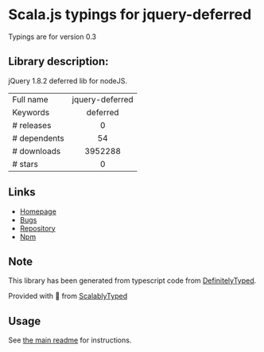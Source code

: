 
# Scala.js typings for jquery-deferred

Typings are for version 0.3

## Library description:
jQuery 1.8.2 deferred lib for nodeJS.

|                    |                 |
| ------------------ | :-------------: |
| Full name          | jquery-deferred |
| Keywords           | deferred |
| # releases         | 0 |
| # dependents       | 54 |
| # downloads        | 3952288 |
| # stars            | 0 |

## Links
- [Homepage](https://github.com/zzdhidden/node-jquery-deferred#readme)
- [Bugs](https://github.com/zzdhidden/node-jquery-deferred/issues)
- [Repository](https://github.com/zzdhidden/node-jquery-deferred)
- [Npm](https://www.npmjs.com/package/jquery-deferred)
    


## Note
This library has been generated from typescript code from [DefinitelyTyped](https://definitelytyped.org).

Provided with :purple_heart: from [ScalablyTyped](https://github.com/oyvindberg/ScalablyTyped)

## Usage
See [the main readme](../../readme.md) for instructions.


